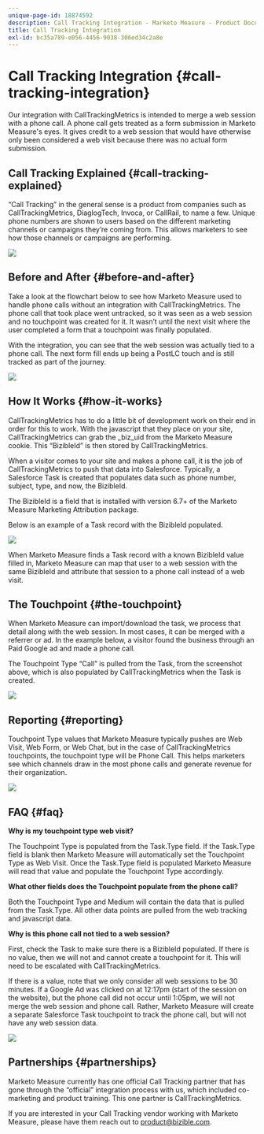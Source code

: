 ```yaml
---
unique-page-id: 18874592
description: Call Tracking Integration - Marketo Measure - Product Documentation
title: Call Tracking Integration
exl-id: bc35a789-e056-4456-9038-306ed34c2a8e
---
```

# Call Tracking Integration {#call-tracking-integration}

Our integration with CallTrackingMetrics is intended to merge a web session with a phone call. A phone call gets treated as a form submission in Marketo Measure's eyes. It gives credit to a web session that would have otherwise only been considered a web visit because there was no actual form submission.

## Call Tracking Explained {#call-tracking-explained}

“Call Tracking” in the general sense is a product from companies such as CallTrackingMetrics, DiaglogTech, Invoca, or CallRail, to name a few. Unique phone numbers are shown to users based on the different marketing channels or campaigns they’re coming from. This allows marketers to see how those channels or campaigns are performing.

![](assets/1.png)

## Before and After {#before-and-after}

Take a look at the flowchart below to see how Marketo Measure used to handle phone calls without an integration with CallTrackingMetrics. The phone call that took place went untracked, so it was seen as a web session and no touchpoint was created for it. It wasn’t until the next visit where the user completed a form that a touchpoint was finally populated.  
  
With the integration, you can see that the web session was actually tied to a phone call. The next form fill ends up being a PostLC touch and is still tracked as part of the journey.

![](assets/2.png)

## How It Works {#how-it-works}

CallTrackingMetrics has to do a little bit of development work on their end in order for this to work. With the javascript that they place on your site, CallTrackingMetrics can grab the _biz_uid from the Marketo Measure cookie. This “BizibleId” is then stored by CallTrackingMetrics.  
  
When a visitor comes to your site and makes a phone call, it is the job of CallTrackingMetrics to push that data into Salesforce. Typically, a Salesforce Task is created that populates data such as phone number, subject, type, and now, the BizibleId.  
  
The BizibleId is a field that is installed with version 6.7+ of the Marketo Measure Marketing Attribution package.  
  
Below is an example of a Task record with the BizibleId populated.

![](assets/3.png)

When Marketo Measure finds a Task record with a known BizibleId value filled in, Marketo Measure can map that user to a web session with the same BizibleId and attribute that session to a phone call instead of a web visit.

## The Touchpoint {#the-touchpoint}

When Marketo Measure can import/download the task, we process that detail along with the web session. In most cases, it can be merged with a referrer or ad. In the example below, a visitor found the business through an Paid Google ad and made a phone call.  
  
The Touchpoint Type “Call” is pulled from the Task, from the screenshot above, which is also populated by CallTrackingMetrics when the Task is created.

![](assets/4.png)

## Reporting {#reporting}

Touchpoint Type values that Marketo Measure typically pushes are Web Visit, Web Form, or Web Chat, but in the case of CallTrackingMetrics touchpoints, the touchpoint type will be Phone Call. This helps marketers see which channels draw in the most phone calls and generate revenue for their organization.

![](assets/5.png)

## FAQ {#faq}

**Why is my touchpoint type web visit?**

The Touchpoint Type is populated from the Task.Type field. If the Task.Type field is blank then Marketo Measure will automatically set the Touchpoint Type as Web Visit. Once the Task.Type field is populated Marketo Measure will read that value and populate the Touchpoint Type accordingly.

**What other fields does the Touchpoint populate from the phone call?**

Both the Touchpoint Type and Medium will contain the data that is pulled from the Task.Type. All other data points are pulled from the web tracking and javascript data.

**Why is this phone call not tied to a web session?**

First, check the Task to make sure there is a BizibleId populated. If there is no value, then we will not and cannot create a touchpoint for it. This will need to be escalated with CallTrackingMetrics.

If there is a value, note that we only consider all web sessions to be 30 minutes. If a Google Ad was clicked on at 12:17pm (start of the session on the website), but the phone call did not occur until 1:05pm, we will not merge the web session and phone call. Rather, Marketo Measure will create a separate Salesforce Task touchpoint to track the phone call, but will not have any web session data.  
  
![](assets/6.png)

## Partnerships {#partnerships}

Marketo Measure currently has one official Call Tracking partner that has gone through the “official” integration process with us, which included co-marketing and product training. This one partner is CallTrackingMetrics.  
  
If you are interested in your Call Tracking vendor working with Marketo Measure, please have them reach out to product@bizible.com.
